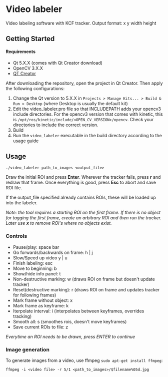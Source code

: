 # Video labeler

Video labeling software with KCF tracker. 
Output format: x y width height

## Getting Started
#### Requirements
* Qt 5.X.X (comes with Qt Creator download)
* OpenCV 3.X.X
* [QT Creator](https://www.qt.io/download)

After downloading the repository, open the project in Qt Creator. Then apply the following configurations:
1. Change the Qt version to 5.X.X in `Projects > Manage Kits... > Build & Run > Desktop` (where Desktop is usually the default kit) 
2. Edit the video_labeler.pro file so that INCLUDEPATH adds your opencv3 include directories. For the opencv3 version that comes with kinetic, this is `/opt/ros/kinetic/include/<OPEN_CV_VERSION>/opencv`. Check your directories to include the correct version.
3. Build
4. Run the `video_labeler` executable in the build directory according to the usage guide

## Usage

`./video_labeler path_to_images <output_file>`

Draw the initial ROI and press **Enter**. Wherever the tracker fails, press **r** and redraw that frame. Once everything is good, press **Esc** to abort and save ROI file. 

If the output_file specified already contains ROIs, these will be loaded up into the labeler.

*Note: the tool requires a starting ROI on the first frame. If there is no object for tagging the first frame, create an arbitrary ROI and then run the tracker. Later use **x** to remove ROI's where no objects exist.*

### Controls

* Pause/play: space bar
* Go forwards/backwards on frame: h | j
* Slow/Speed up video y | u
* Finish labeling: esc
* Move to beginning: b
* Show/hide info panel: t
* Non-destructive marking: w (draws ROI on frame but doesn't update tracker)
* Reset(destructive marking): r (draws ROI on frame and updates tracker for following frames)
* Mark frame without object: x
* Mark frame as keyframe: k
* Iterpolate interval: i (interpolates between keyframes, overrides tracking)
* Smooth all: s (smoothes rois, doesn't move keyframes)
* Save current ROIs to file: z

*Everytime an ROI needs to be drawn, press ENTER to continue*

### Image generation

To generate images from a video, use ffmpeg `sudo apt-get install ffmpeg`:

`ffmpeg -i <video file> -r 5/1 <path_to_images>/$filename%05d.jpg`
